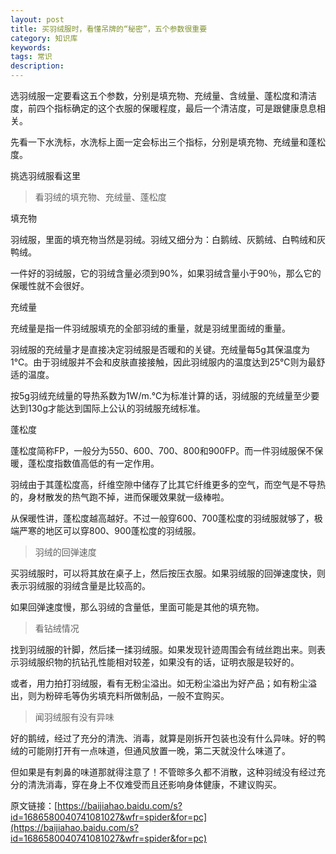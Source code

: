 ```yaml
---
layout: post
title: 买羽绒服时，看懂吊牌的“秘密”，五个参数很重要
category: 知识库
keywords: 
tags: 常识
description: 
---
```


选羽绒服一定要看这五个参数，分别是填充物、充绒量、含绒量、蓬松度和清洁度，前四个指标确定的这个衣服的保暖程度，最后一个清洁度，可是跟健康息息相关。

先看一下水洗标，水洗标上面一定会标出三个指标，分别是填充物、充绒量和蓬松度。

挑选羽绒服看这里

> 看羽绒的填充物、充绒量、蓬松度

填充物

羽绒服，里面的填充物当然是羽绒。羽绒又细分为：白鹅绒、灰鹅绒、白鸭绒和灰鸭绒。

一件好的羽绒服，它的羽绒含量必须到90%，如果羽绒含量小于90％，那么它的保暖性就不会很好。

充绒量

充绒量是指一件羽绒服填充的全部羽绒的重量，就是羽绒里面绒的重量。

羽绒服的充绒量才是直接决定羽绒服是否暖和的关键。充绒量每5g其保温度为1℃。由于羽绒服并不会和皮肤直接接触，因此羽绒服内的温度达到25℃则为最舒适的温度。

按5g羽绒充绒量的导热系数为1W/m.℃为标准计算的话，羽绒服的充绒量至少要达到130g才能达到国际上公认的羽绒服充绒标准。

蓬松度

蓬松度简称FP，一般分为550、600、700、800和900FP。而一件羽绒服保不保暖，蓬松度指数值高低的有一定作用。

羽绒由于其蓬松度高，纤维空隙中储存了比其它纤维更多的空气，而空气是不导热的，身材散发的热气跑不掉，进而保暖效果就一级棒啦。

从保暖性讲，蓬松度越高越好。不过一般穿600、700蓬松度的羽绒服就够了，极端严寒的地区可以穿800、900蓬松度的羽绒服。

> 羽绒的回弹速度

买羽绒服时，可以将其放在桌子上，然后按压衣服。如果羽绒服的回弹速度快，则表示羽绒服的羽绒含量是比较高的。

如果回弹速度慢，那么羽绒的含量低，里面可能是其他的填充物。

> 看钻绒情况

找到羽绒服的针脚，然后揉一揉羽绒服。如果发现针迹周围会有绒丝跑出来。则表示羽绒服织物的抗钻孔性能相对较差，如果没有的话，证明衣服是较好的。

或者，用力拍打羽绒服，看有无粉尘溢出。如无粉尘溢出为好产品；如有粉尘溢出，则为粉碎毛等伪劣填充料所做制品，一般不宜购买。


> 闻羽绒服有没有异味

好的鹅绒，经过了充分的清洗、消毒，就算是刚拆开包装也没有什么异味。好的鸭绒的可能刚打开有一点味道，但通风放置一晚，第二天就没什么味道了。

但如果是有刺鼻的味道那就得注意了！不管晾多久都不消散，这种羽绒没有经过充分的清洗消毒，穿在身上不仅难受而且还影响身体健康，不建议购买。

原文链接：[https://baijiahao.baidu.com/s?id=1686580040741081027&wfr=spider&for=pc](https://baijiahao.baidu.com/s?id=1686580040741081027&wfr=spider&for=pc)
